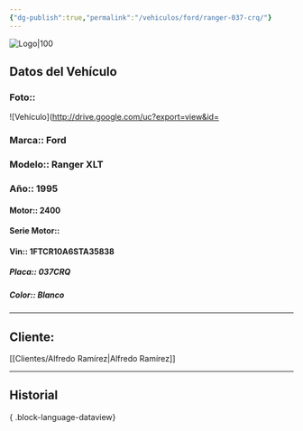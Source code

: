 ```yaml
---
{"dg-publish":true,"permalink":"/vehiculos/ford/ranger-037-crq/"}
---
```


![Logo|100](http://drive.google.com/uc?export=view&id=137fl3TIZ0-PU8b-Pt0bsjclwHub_u78G)

## Datos del Vehículo 
### Foto:: 
![Vehículo](http://drive.google.com/uc?export=view&id=

### Marca:: Ford 
### Modelo:: Ranger XLT
### Año:: 1995
#### Motor:: 2400
#### Serie Motor:: 
#### Vin:: 1FTCR10A6STA35838
##### Placa:: 037CRQ
##### Color:: Blanco
---

## Cliente:

[[Clientes/Alfredo Ramírez\|Alfredo Ramírez]]

---

## Historial


{ .block-language-dataview} 